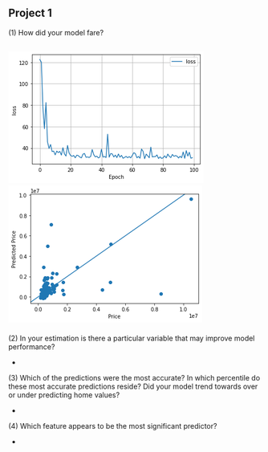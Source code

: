 ## Project 1

(1) How did your model fare?

![img_15.png](img_15.png)
![img_18.png](img_18.png)
-  

(2) In your estimation is there a particular variable that may improve model performance?

-  

(3) Which of the predictions were the most accurate? In which percentile do these most accurate predictions reside?
Did your model trend towards over or under predicting home values?

-  

(4) Which feature appears to be the most significant predictor?

- 
 

